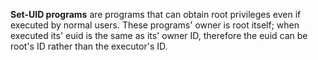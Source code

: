 **Set-UID programs** are programs that can obtain root privileges even if executed by normal users. These programs' owner is root itself; when executed its' euid is the same as its' owner ID, therefore the euid can be root's ID rather than the executor's ID.